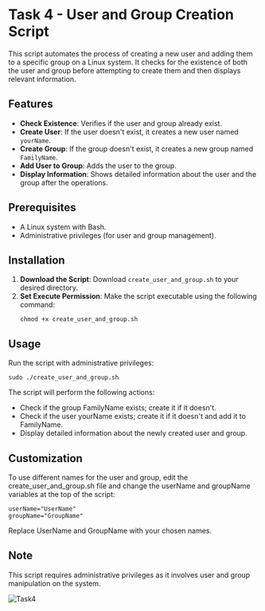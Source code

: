 # Task 4 - User and Group Creation Script

This script automates the process of creating a new user and adding them to a specific group on a Linux system. It checks for the existence of both the user and group before attempting to create them and then displays relevant information.

## Features

- **Check Existence**: Verifies if the user and group already exist.
- **Create User**: If the user doesn't exist, it creates a new user named `yourName`.
- **Create Group**: If the group doesn't exist, it creates a new group named `FamilyName`.
- **Add User to Group**: Adds the user to the group.
- **Display Information**: Shows detailed information about the user and the group after the operations.

## Prerequisites

- A Linux system with Bash.
- Administrative privileges (for user and group management).

## Installation

1. **Download the Script**: Download `create_user_and_group.sh` to your desired directory.
2. **Set Execute Permission**: Make the script executable using the following command:
   ```
   chmod +x create_user_and_group.sh
   ```
## Usage
Run the script with administrative privileges:
   ```
  sudo ./create_user_and_group.sh
   ```
The script will perform the following actions:

- Check if the group FamilyName exists; create it if it doesn't.
- Check if the user yourName exists; create it if it doesn't and add it to FamilyName.
- Display detailed information about the newly created user and group.

## Customization
To use different names for the user and group, edit the create_user_and_group.sh file and change the userName and groupName variables at the top of the script:
   ```
  userName="UserName"
  groupName="GroupName"
   ```
Replace UserName and GroupName with your chosen names.

## Note
This script requires administrative privileges as it involves user and group manipulation on the system.

![Task4](https://imgur.com/B6VxyqX "Task 4")
